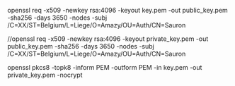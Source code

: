 openssl req -x509 -newkey rsa:4096 -keyout key.pem -out public_key.pem -sha256 -days 3650 -nodes -subj /C=XX/ST=Belgium/L=Liege/O=Amazy/OU=Auth/CN=Sauron


//openssl req -x509 -newkey rsa:4096 -keyout private_key.pem -out public_key.pem -sha256 -days 3650 -nodes -subj /C=XX/ST=Belgium/L=Liege/O=Amazy/OU=Auth/CN=Sauron



openssl pkcs8 -topk8 -inform PEM -outform PEM -in key.pem -out private_key.pem -nocrypt
